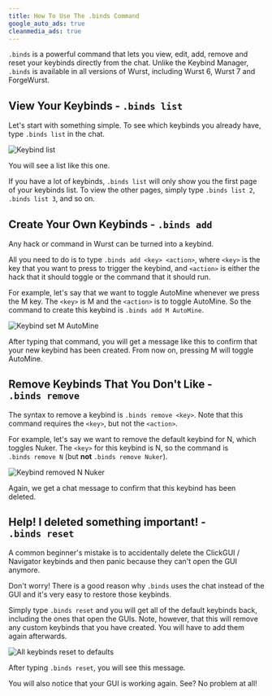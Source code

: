 ```yaml
---
title: How To Use The .binds Command
google_auto_ads: true
cleanmedia_ads: true
---
```

`.binds` is a powerful command that lets you view, edit, add, remove and reset your keybinds directly from the chat. Unlike the Keybind Manager, `.binds` is available in all versions of Wurst, including Wurst 6, Wurst 7 and ForgeWurst.

## View Your Keybinds - <code>.binds&nbsp;list</code>

Let's start with something simple. To see which keybinds you already have, type <code>.binds&nbsp;list</code> in the chat.

![Keybind list](https://user-images.githubusercontent.com/10100202/66137716-c8365000-e5fd-11e9-8c81-12b514327792.jpg)

You will see a list like this one.

If you have a lot of keybinds, <code>.binds&nbsp;list</code> will only show you the first page of your keybinds list. To view the other pages, simply type <code>.binds&nbsp;list&nbsp;2</code>, <code>.binds&nbsp;list&nbsp;3</code>, and so on.

## Create Your Own Keybinds - <code>.binds&nbsp;add</code>

Any hack or command in Wurst can be turned into a keybind.

All you need to do is to type <code>.binds&nbsp;add&nbsp;&lt;key&gt;&nbsp;&lt;action&gt;</code>, where `<key>` is the key that you want to press to trigger the keybind, and `<action>` is either the hack that it should toggle or the command that it should run.

For example, let's say that we want to toggle AutoMine whenever we press the M key. The `<key>` is M and the `<action>` is to toggle AutoMine. So the command to create this keybind is <code>.binds&nbsp;add&nbsp;M&nbsp;AutoMine</code>.

![Keybind set M AutoMine](https://user-images.githubusercontent.com/10100202/66137718-c8cee680-e5fd-11e9-9e2a-285d0f6c4944.jpg)

After typing that command, you will get a message like this to confirm that your new keybind has been created. From now on, pressing M will toggle AutoMine.

## Remove Keybinds That You Don't Like - <code>.binds&nbsp;remove</code>

The syntax to remove a keybind is <code>.binds&nbsp;remove&nbsp;&lt;key&gt;</code>. Note that this command requires the `<key>`, but not the `<action>`.

For example, let's say we want to remove the default keybind for N, which toggles Nuker. The `<key>` for this keybind is N, so the command is <code>.binds&nbsp;remove&nbsp;N</code> (but **not** <code>.binds&nbsp;remove&nbsp;Nuker</code>).

![Keybind removed N Nuker](https://user-images.githubusercontent.com/10100202/66140754-f36f6e00-e602-11e9-8445-ad1a50fdee39.jpg)

Again, we get a chat message to confirm that this keybind has been deleted.

## Help! I deleted something important! - <code>.binds&nbsp;reset</code>

A common beginner's mistake is to accidentally delete the ClickGUI / Navigator keybinds and then panic because they can't open the GUI anymore.

Don't worry! There is a good reason why `.binds` uses the chat instead of the GUI and it's very easy to restore those keybinds.

Simply type <code>.binds&nbsp;reset</code> and you will get all of the default keybinds back, including the ones that open the GUIs. Note, however, that this will remove any custom keybinds that you have created. You will have to add them again afterwards.

![All keybinds reset to defaults](https://user-images.githubusercontent.com/10100202/66141631-485fb400-e604-11e9-92f4-c49ff9cd4e9b.jpg)

After typing <code>.binds&nbsp;reset</code>, you will see this message.

You will also notice that your GUI is working again. See? No problem at all!
